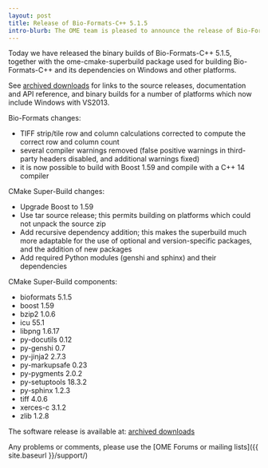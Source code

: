```yaml
---
layout: post
title: Release of Bio-Formats-C++ 5.1.5
intro-blurb: The OME team is pleased to announce the release of Bio-Formats-C++ 5.1.5 binary builds and ome-cmake-superbuild package
---
```

Today we have released the binary builds of Bio-Formats-C++ 5.1.5, together with the ome-cmake-superbuild package used for building Bio-Formats-C++ and its dependencies on Windows and other platforms.

See [archived downloads](http://downloads.openmicroscopy.org/bio-formats-cpp/5.1.5/) for links to the source releases, documentation and API reference, and binary builds for a number of platforms which now include Windows with VS2013.

Bio-Formats changes:

* TIFF strip/tile row and column calculations corrected to compute the correct row and column count
* several compiler warnings removed (false positive warnings in third-party headers disabled, and additional warnings fixed)
* it is now possible to build with Boost 1.59 and compile with a C++ 14 compiler

CMake Super-Build changes:

* Upgrade Boost to 1.59
* Use tar source release; this permits building on platforms which could not unpack the source zip
* Add recursive dependency addition; this makes the superbuild much more adaptable for the use of optional and version-specific packages, and the addition of new packages
* Add required Python modules (genshi and sphinx) and their dependencies

CMake Super-Build components:

* bioformats 5.1.5
* boost 1.59
* bzip2 1.0.6
* icu 55.1
* libpng 1.6.17
* py-docutils 0.12
* py-genshi 0.7
* py-jinja2 2.7.3
* py-markupsafe 0.23
* py-pygments 2.0.2
* py-setuptools 18.3.2
* py-sphinx 1.2.3
* tiff 4.0.6
* xerces-c 3.1.2
* zlib 1.2.8

The software release is available at: [archived downloads](http://downloads.openmicroscopy.org/bio-formats-cpp/5.1.5)

Any problems or comments, please use the [OME Forums or mailing lists]({{ site.baseurl }}/support/)
